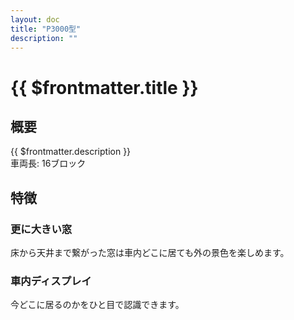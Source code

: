 ```yaml
---
layout: doc
title: "P3000型"
description: ""
---
```


# {{ $frontmatter.title }}
<!-- ![車両の写真]() -->

## 概要
{{ $frontmatter.description }}  
車両長: 16ブロック

## 特徴
### 更に大きい窓
床から天井まで繋がった窓は車内どこに居ても外の景色を楽しめます。
<!-- ![窓の写真]() -->

### 車内ディスプレイ
今どこに居るのかをひと目で認識できます。
<!-- ![### 車内ディスプレイの写真]() -->